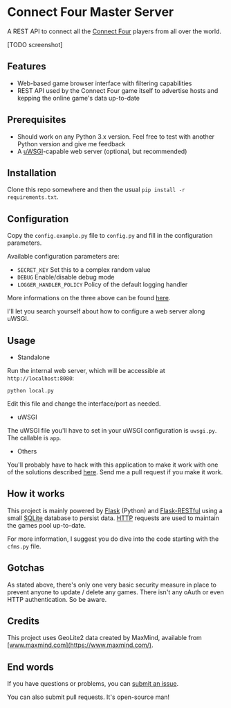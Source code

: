 # Connect Four Master Server

A REST API to connect all the [Connect Four](https://github.com/EpocDotFr/connectfour) players from all
over the world.

[TODO screenshot]

## Features

  - Web-based game browser interface with filtering capabilities
  - REST API used by the Connect Four game itself to advertise hosts and kepping the online game's data up-to-date

## Prerequisites

  - Should work on any Python 3.x version. Feel free to test with another Python version and give me feedback
  - A [uWSGI](https://uwsgi-docs.readthedocs.io/en/latest/)-capable web server (optional, but recommended)

## Installation

Clone this repo somewhere and then the usual `pip install -r requirements.txt`.

## Configuration

Copy the `config.example.py` file to `config.py` and fill in the configuration parameters.

Available configuration parameters are:

  - `SECRET_KEY` Set this to a complex random value
  - `DEBUG` Enable/disable debug mode
  - `LOGGER_HANDLER_POLICY` Policy of the default logging handler

More informations on the three above can be found [here](http://flask.pocoo.org/docs/0.12/config/#builtin-configuration-values).

I'll let you search yourself about how to configure a web server along uWSGI.

## Usage

  - Standalone

Run the internal web server, which will be accessible at `http://localhost:8080`:

```
python local.py
```

Edit this file and change the interface/port as needed.

  - uWSGI

The uWSGI file you'll have to set in your uWSGI configuration is `uwsgi.py`. The callable is `app`.

  - Others

You'll probably have to hack with this application to make it work with one of the solutions described
[here](http://flask.pocoo.org/docs/0.12/deploying/). Send me a pull request if you make it work.

## How it works

This project is mainly powered by [Flask](http://flask.pocoo.org/) (Python) and [Flask-RESTful](https://flask-restful.readthedocs.io/)
using a small [SQLite](https://en.wikipedia.org/wiki/SQLite) database to persist data. 
[HTTP](https://en.wikipedia.org/wiki/Hypertext_Transfer_Protocol) requests are used to maintain the
games pool up-to-date.

For more information, I suggest you do dive into the code starting with the `cfms.py` file.

## Gotchas

As stated above, there's only one very basic security measure in place to prevent anyone to update /
delete any games. There isn't any oAuth or even HTTP authentication. So be aware.

## Credits

This project uses GeoLite2 data created by MaxMind, available from [www.maxmind.com](https://www.maxmind.com/).

## End words

If you have questions or problems, you can [submit an issue](https://github.com/EpocDotFr/connectfour-master-server/issues).

You can also submit pull requests. It's open-source man!